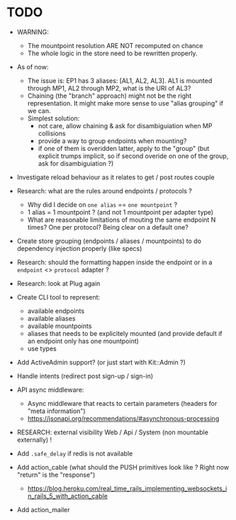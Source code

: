 # TODO

* WARNING:
  * The mountpoint resolution ARE NOT recomputed on chance
  * The whole logic in the store need to be rewritten properly.

* As of now:
  * The issue is: EP1 has 3 aliases: [AL1, AL2, AL3]. AL1 is mounted through MP1, AL2 through MP2, what is the URI of AL3?
  * Chaining (the "branch" approach) might not be the right representation. It might make more sense to use "alias grouping" if we can.
  * Simplest solution:
    * not care, allow chaining & ask for disambiguiation when MP collisions
    * provide a way to group endpoints when mounting?
    * if one of them is overidden latter, apply to the "group" (but explicit trumps implicit, so if second overide on one of the group, ask for disambiguiation ?)

* Investigate reload behaviour as it relates to get / post routes couple

* Research: what are the rules around endpoints / protocols ?
  * Why did I decide on `one alias` == `one mountpoint` ?
  * 1 alias = 1 mountpoint ? (and not 1 mountpoint per adapter type)
  * What are reasonable limitations of mouting the same endpoint N times? One per protocol? Being clear on a default one?

* Create store grouping (endpoints / aliases / mountpoints) to do dependency injection properly (like specs)

* Research: should the formatting happen inside the endpoint or in a `endpoint` <> `protocol` adapter ?

* Research: look at Plug again

* Create CLI tool to represent:
  * available endpoints
  * available aliases
  * available mountpoints
  * aliases that needs to be explicitely mounted (and provide default if an endpoint only has one mountpoint)
  * use types

* Add ActiveAdmin support? (or just start with Kit::Admin ?)

* Handle intents (redirect post sign-up / sign-in)

* API async middleware:
  * Async middleware that reacts to certain parameters (headers for "meta information")
  * https://jsonapi.org/recommendations/#asynchronous-processing

* RESEARCH: external visibility Web / Api / System (non mountable externally) !

* Add `.safe_delay` if redis is not available

* Add action_cable (what should the PUSH primitives look like ? Right now "return" is the "response")
  * https://blog.heroku.com/real_time_rails_implementing_websockets_in_rails_5_with_action_cable

* Add action_mailer